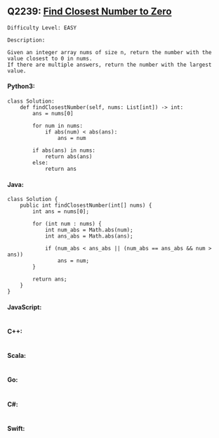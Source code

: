 ## Q2239: [Find Closest Number to Zero](https://leetcode.com/problems/minimum-sum-of-four-digit-number-after-shttps://leetcode.com/problems/find-closest-number-to-zero/)

```
Difficulty Level: EASY
```

```
Description:

Given an integer array nums of size n, return the number with the value closest to 0 in nums.
If there are multiple answers, return the number with the largest value.
```

#### Python3:

```
class Solution:
    def findClosestNumber(self, nums: List[int]) -> int:
        ans = nums[0]

        for num in nums:
            if abs(num) < abs(ans):
                ans = num

        if abs(ans) in nums:
            return abs(ans)
        else:
            return ans
```

#### Java:

```
class Solution {
    public int findClosestNumber(int[] nums) {
        int ans = nums[0];

        for (int num : nums) {
            int num_abs = Math.abs(num);
            int ans_abs = Math.abs(ans);

            if (num_abs < ans_abs || (num_abs == ans_abs && num > ans))
                ans = num;
        }

        return ans;
    }
}
```

#### JavaScript:

```

```

#### C++:

```

```

#### Scala:

```

```

#### Go:

```

```

#### C#:

```

```

#### Swift:

```

```